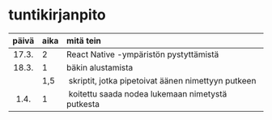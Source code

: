 # tuntikirjanpito

| päivä | aika | mitä tein |
| :----:|:-----| :-----|
| 17.3. | 2    | React Native -ympäristön pystyttämistä |
| 18.3. | 1    | bäkin alustamista |
|       | 1,5  | skriptit, jotka pipetoivat äänen nimettyyn putkeen |
| 1.4.  | 1    | koitettu saada nodea lukemaan nimetystä putkesta |
